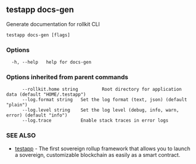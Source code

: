## testapp docs-gen

Generate documentation for rollkit CLI

```
testapp docs-gen [flags]
```

### Options

```
  -h, --help   help for docs-gen
```

### Options inherited from parent commands

```
      --rollkit.home string         Root directory for application data (default "HOME/.testapp")
      --log.format string   Set the log format (text, json) (default "plain")
      --log.level string    Set the log level (debug, info, warn, error) (default "info")
      --log.trace           Enable stack traces in error logs
```

### SEE ALSO

* [testapp](testapp.md)  - The first sovereign rollup framework that allows you to launch a sovereign, customizable blockchain as easily as a smart contract.

